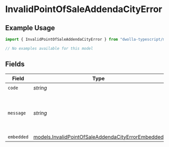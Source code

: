 # InvalidPointOfSaleAddendaCityError

## Example Usage

```typescript
import { InvalidPointOfSaleAddendaCityError } from "dwolla-typescript/models/errors";

// No examples available for this model
```

## Fields

| Field                                                                                                           | Type                                                                                                            | Required                                                                                                        | Description                                                                                                     | Example                                                                                                         |
| --------------------------------------------------------------------------------------------------------------- | --------------------------------------------------------------------------------------------------------------- | --------------------------------------------------------------------------------------------------------------- | --------------------------------------------------------------------------------------------------------------- | --------------------------------------------------------------------------------------------------------------- |
| `code`                                                                                                          | *string*                                                                                                        | :heavy_check_mark:                                                                                              | N/A                                                                                                             | ValidationError                                                                                                 |
| `message`                                                                                                       | *string*                                                                                                        | :heavy_check_mark:                                                                                              | N/A                                                                                                             | Validation error(s) present. See embedded errors list for more details.                                         |
| `embedded`                                                                                                      | [models.InvalidPointOfSaleAddendaCityErrorEmbedded](../../models/invalidpointofsaleaddendacityerrorembedded.md) | :heavy_minus_sign:                                                                                              | N/A                                                                                                             |                                                                                                                 |